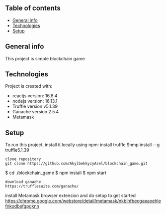 ## Table of contents
* [General info](#general-info)
* [Technologies](#technologies)
* [Setup](#setup)

## General info
This project is simple blockchain game
	
## Technologies
Project is created with:
* reactjs version: 16.8.4
* nodejs version: 16.13.1
* Truffle version v5.1.39
* Ganache version 2.5.4
* Metamask
	
## Setup
To run this project, install it locally using npm:
install truffle 
$nmp install --g truffle5.1.39
```
clone repository 
git clone https://github.com/AkylbekkyzyAsel/blockchain_game.git
```
$ cd ./blockchain_game
$ npm install
$ npm start
```
download ganache 
https://trufflesuite.com/ganache/
```
install Metamask browser extension and do setup to get started
https://chrome.google.com/webstore/detail/metamask/nkbihfbeogaeaoehlefnkodbefgpgknn


